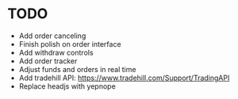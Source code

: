 TODO
====
- Add order canceling
- Finish polish on order interface
- Add withdraw controls
- Add order tracker
- Adjust funds and orders in real time
- Add tradehill API: https://www.tradehill.com/Support/TradingAPI
- Replace headjs with yepnope

